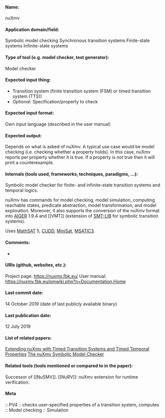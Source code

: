 #### Name:
nuXmv

#### Application domain/field:
Symbolic model checking
Synchronous transition systems
Finite-state systems
Infinite-state systems

#### Type of tool (e.g. model checker, test generator):
Model checker

#### Expected input thing:
- Transition system (finite transition system (FSM) or timed transition system (TTS))
- *Optional*: Specification/property to check

#### Expected input format:
Own input language (described in the user manual)

#### Expected output:
Depends on what is asked of nuXmv.
A typical use case would be model checking (i.e. checking whether a property holds). In this case, nuXmv reports per property whether it is true. If a property is not true then it will print a counterexample.

#### Internals (tools used, frameworks, techniques, paradigms, ...):
Symbolic model checker for finite- and infinite-state transition systems and temporal logics.

nuXmv has commands for model checking, model simulation, computing reachable states, predicate abstraction, model transformation, and model exploration.
Moreover, it also supports the conversion of the nuXmv format into [AIGER](../../Formats/AIGER.md) 1.9.4 and [[VMT]] (extension of [SMT-LIB](../../Formats/SMT-LIB.md) for symbolic transition systems).

Uses [MathSAT](../Solvers/SMT/MathSAT.md) 5, [CUDD](../Libraries/CUDD.md), [MiniSat](../Solvers/SAT/MiniSat.md), [MSATIC3](../Solvers/MSATIC3.md).

#### Comments:
-

#### URIs (github, websites, etc.):
Project page: https://nuxmv.fbk.eu/
User manual: https://nuxmv.fbk.eu/pmwiki.php?n=Documentation.Home

#### Last commit date:
14 October 2019 (date of last publicly available binary)

#### Last publication date:
12 July 2019

#### List of related papers:
[Extending nuXmv with Timed Transition Systems and Timed Temporal Properties](https://doi.org/10.1007/978-3-030-25540-4_21)
[The nuXmv Symbolic Model Checker](https://doi.org/10.1007/978-3-319-08867-9_22)

#### Related tools (tools mentioned or compared to in the paper):
Successor of [[NuSMV]].
[[NuRV]]: nuXmv extension for runtime verification.

#### Meta
:: PV4 :: checks user-specified properties of a transition system, computes 
:: Model checking
:: Simulation